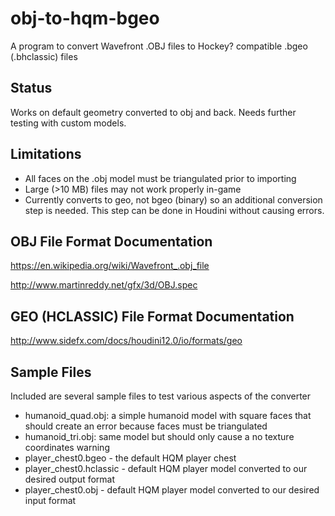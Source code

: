 # obj-to-hqm-bgeo
A program to convert Wavefront .OBJ files to Hockey? compatible .bgeo (.bhclassic) files

## Status
Works on default geometry converted to obj and back. Needs further testing with custom models.

## Limitations

- All faces on the .obj model must be triangulated prior to importing
- Large (>10 MB) files may not work properly in-game
- Currently converts to geo, not bgeo (binary) so an additional conversion step is needed. This step can be done in Houdini without causing errors.

## OBJ File Format Documentation

https://en.wikipedia.org/wiki/Wavefront_.obj_file

http://www.martinreddy.net/gfx/3d/OBJ.spec

## GEO (HCLASSIC) File Format Documentation

http://www.sidefx.com/docs/houdini12.0/io/formats/geo

## Sample Files

Included are several sample files to test various aspects of the converter

- humanoid_quad.obj: a simple humanoid model with square faces that should create an error because faces must be triangulated
- humanoid_tri.obj: same model but should only cause a no texture coordinates warning
- player_chest0.bgeo - the default HQM player chest
- player_chest0.hclassic - default HQM player model converted to our desired output format
- player_chest0.obj - default HQM player model converted to our desired input format
